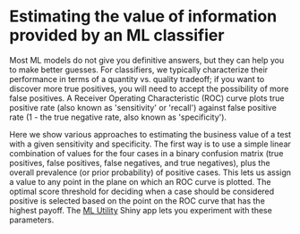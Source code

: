 
# Estimating the value of information provided by an ML classifier

Most ML models do not give you definitive answers, but they can help you to make better guesses. For classifiers, we typically characterize their performance in terms of a quantity vs. quality tradeoff; if you want to discover more true positives, you will need to accept the possibility of more false positives. A Receiver Operating Characteristic (ROC) curve plots true positive rate (also known as 'sensitivity' or 'recall') against false positive rate (1 - the true negative rate, also known as 'specificity').

Here we show various approaches to estimating the business value of a test with a given sensitivity and specificity. The first way is to use a simple linear combination of values for the four cases in a binary confusion matrix (true positives, false positives, false negatives, and true negatives), plus the overall prevalence (or prior probability) of positive cases. This lets us assign a value to any point in the plane on which an ROC curve is plotted. The optimal score threshold for deciding when a case should be considered positive is selected based on the point on the ROC curve that has the highest payoff. The [ML Utility](https://ml4managers.shinyapps.io/ML_utility/) Shiny app lets you experiment with these parameters.

